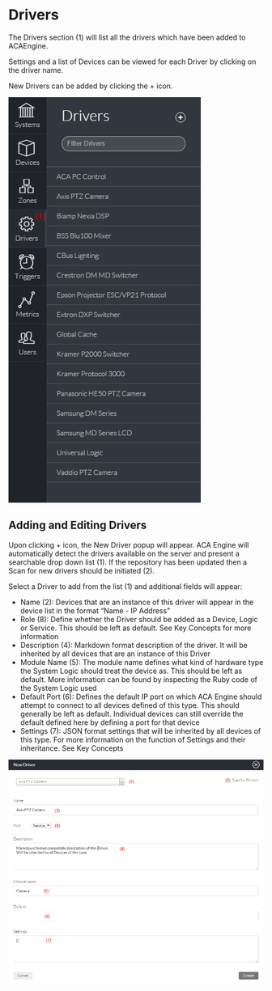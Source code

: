 # Drivers

The Drivers section \(1\) will list all the drivers which have been added to ACAEngine.

Settings and a list of Devices can be viewed for each Driver by clicking on the driver name.

New Drivers can be added by clicking the + icon.

![](../.gitbook/assets/image1.png)

## Adding and Editing Drivers

Upon clicking + icon, the New Driver popup will appear. ACA Engine will automatically detect the drivers available on the server and present a searchable drop down list \(1\). If the repository has been updated then a Scan for new drivers should be initiated \(2\).

Select a Driver to add from the list \(1\) and additional fields will appear:

* Name \(2\): Devices that are an instance of this driver will appear in the device list in the format “Name - IP Address”
* Role \(8\): Define whether the Driver should be added as a Device, Logic or Service. This should be left as default. See Key Concepts for more information
* Description \(4\): Markdown format description of the driver. It will be inherited by all devices that are an instance of this Driver
* Module Name \(5\): The module name defines what kind of hardware type the System Logic should treat the device as. This should be left as default. More information can be found by inspecting the Ruby code of the System Logic used
* Default Port \(6\): Defines the default IP port on which ACA Engine should attempt to connect to all devices defined of this type. This should generally be left as default. Individual devices can still override the default defined here by defining a port for that device
* Settings \(7\): JSON format settings that will be inherited by all devices of this type. For more information on the function of Settings and their inheritance. See Key Concepts

![](../.gitbook/assets/image15.png)

